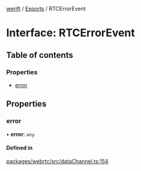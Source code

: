 [werift](../README.md) / [Exports](../modules.md) / RTCErrorEvent

# Interface: RTCErrorEvent

## Table of contents

### Properties

- [error](RTCErrorEvent.md#error)

## Properties

### error

• **error**: `any`

#### Defined in

[packages/webrtc/src/dataChannel.ts:154](https://github.com/shinyoshiaki/werift-webrtc/blob/f609bd5a/packages/webrtc/src/dataChannel.ts#L154)

